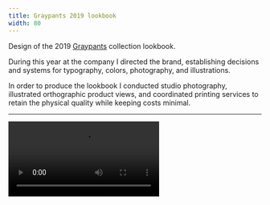 ```yaml
---
title: Graypants 2019 lookbook
width: 80
---
```


Design of the 2019 [Graypants](https://graypants.com) collection lookbook.

During this year at the company I directed the brand, establishing decisions and systems for typography, colors, photography, and illustrations.

In order to produce the lookbook I conducted studio photography, illustrated orthographic product views, and coordinated printing services to retain the physical quality while keeping costs minimal.

***

<video controls src="images/graypants-lookbook-flipthrough.mp4"></video>